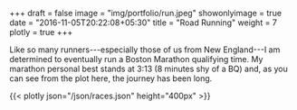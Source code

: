 +++
draft = false
image = "img/portfolio/run.jpeg"
showonlyimage = true
date = "2016-11-05T20:22:08+05:30"
title = "Road Running"
weight = 7
plotly = true
+++

Like so many runners---especially those of us from New England---I am determined to eventually run a Boston Marathon qualifying time. My marathon personal best stands at 3:13 (8 minutes shy of a BQ) and, as you can see from the plot here, the journey has been long.
<!--more-->

{{< plotly json="/json/races.json" height="400px" >}}


